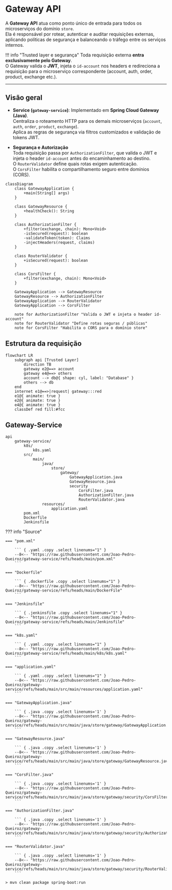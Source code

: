# Gateway API

A **Gateway API** atua como ponto único de entrada para todos os microserviços do domínio `store`.  
Ela é responsável por rotear, autenticar e auditar requisições externas, aplicando políticas de segurança e balanceando o tráfego entre os serviços internos.

!!! info "Trusted layer e segurança"
    Toda requisição externa **entra exclusivamente pelo Gateway**.  
    O Gateway valida o **JWT**, injeta o `id-account` nos headers e redireciona a requisição para o microserviço correspondente (account, auth, order, product, exchange etc.).  

---

## Visão geral

- **Service (`gateway-service`)**: Implementado em **Spring Cloud Gateway (Java)**.  
  Centraliza o roteamento HTTP para os demais microserviços (`account`, `auth`, `order`, `product`, `exchange`).  
  Aplica as regras de segurança via filtros customizados e validação de tokens JWT.  

- **Segurança e Autorização**  
  Toda requisição passa por `AuthorizationFilter`, que valida o JWT e injeta o header `id-account` antes do encaminhamento ao destino.  
  O `RouterValidator` define quais rotas exigem autenticação.  
  O `CorsFilter` habilita o compartilhamento seguro entre domínios (CORS).

```mermaid
classDiagram
    class GatewayApplication {
        +main(String[] args)
    }

    class GatewayResource {
        +healthCheck(): String
    }

    class AuthorizationFilter {
        +filter(exchange, chain): Mono<Void>
        -isSecured(request): boolean
        -validateToken(token): Claims
        -injectHeaders(request, claims)
    }

    class RouterValidator {
        +isSecured(request): boolean
    }

    class CorsFilter {
        +filter(exchange, chain): Mono<Void>
    }

    GatewayApplication --> GatewayResource
    GatewayResource --> AuthorizationFilter
    GatewayApplication --> RouterValidator
    GatewayApplication --> CorsFilter

    note for AuthorizationFilter "Valida o JWT e injeta o header id-account"
    note for RouterValidator "Define rotas seguras / públicas"
    note for CorsFilter "Habilita o CORS para o domínio store"
```

## Estrutura da requisição

``` mermaid
flowchart LR
    subgraph api [Trusted Layer]
        direction TB
        gateway e2@==> account
        gateway e4@==> others
        account --> db@{ shape: cyl, label: "Database" }
        others --> db
    end
    internet e1@==>|request| gateway:::red
    e1@{ animate: true }
    e2@{ animate: true }
    e4@{ animate: true }
    classDef red fill:#fcc
```

## Gateway-Service

``` tree
api
    gateway-service/
        k8s/
            k8s.yaml
        src/
            main/
                java/
                    store/
                        gateway/
                            GatewayApplication.java
                            GatewayResource.java
                            security
                                CorsFilter.java
                                AuthorizationFilter.java
                                RouterValidator.java
                resources/
                    application.yaml
        pom.xml
        Dockerfile
        Jenkinsfile
```

??? info "Source"

    === "pom.xml"

        ``` { .yaml .copy .select linenums="1" }
        --8<-- "https://raw.githubusercontent.com/Joao-Pedro-Queiroz/gateway-service/refs/heads/main/pom.xml"
        ```

    === "Dockerfile"

        ``` { .dockerfile .copy .select linenums="1" }
        --8<-- "https://raw.githubusercontent.com/Joao-Pedro-Queiroz/gateway-service/refs/heads/main/DockerFile"
        ```

    === "Jenkinsfile"

        ``` { .jenkinsfile .copy .select linenums="1" }
        --8<-- "https://raw.githubusercontent.com/Joao-Pedro-Queiroz/gateway-service/refs/heads/main/Jenkinsfile"
        ```

    === "k8s.yaml"

        ``` { .yaml .copy .select linenums="1" }
        --8<-- "https://raw.githubusercontent.com/Joao-Pedro-Queiroz/gateway-service/refs/heads/main/k8s/k8s.yaml"
        ```

    === "application.yaml"

        ``` { .yaml .copy .select linenums="1" }
        --8<-- "https://raw.githubusercontent.com/Joao-Pedro-Queiroz/gateway-service/refs/heads/main/src/main/resources/application.yaml"
        ```

    === "GatewayApplication.java"

        ``` { .java .copy .select linenums='1' }
        --8<-- "https://raw.githubusercontent.com/Joao-Pedro-Queiroz/gateway-service/refs/heads/main/src/main/java/store/gateway/GatewayApplication.java"
        ```

    === "GatewayResource.java"

        ``` { .java .copy .select linenums='1' }
        --8<-- "https://raw.githubusercontent.com/Joao-Pedro-Queiroz/gateway-service/refs/heads/main/src/main/java/store/gateway/GatewayResource.java"
        ```

    === "CorsFilter.java"

        ``` { .java .copy .select linenums='1' }
        --8<-- "https://raw.githubusercontent.com/Joao-Pedro-Queiroz/gateway-service/refs/heads/main/src/main/java/store/gateway/security/CorsFilter.java"
        ```

    === "AuthorizationFilter.java"

        ``` { .java .copy .select linenums='1' }
        --8<-- "https://raw.githubusercontent.com/Joao-Pedro-Queiroz/gateway-service/refs/heads/main/src/main/java/store/gateway/security/AuthorizationFilter.java"
        ```

    === "RouterValidator.java"

        ``` { .java .copy .select linenums='1' }
        --8<-- "https://raw.githubusercontent.com/Joao-Pedro-Queiroz/gateway-service/refs/heads/main/src/main/java/store/gateway/security/RouterValidator.java"
        ```

<!-- termynal -->

``` { bash }
> mvn clean package spring-boot:run
```
